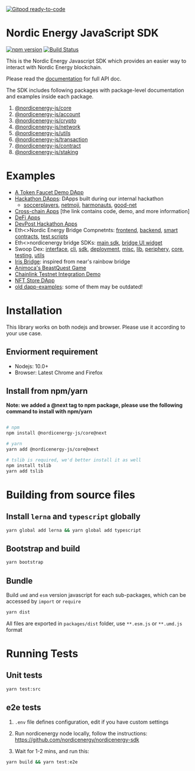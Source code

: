 [![Gitpod ready-to-code](https://img.shields.io/badge/Gitpod-ready--to--code-blue?logo=gitpod)](https://gitpod.io/#https://github.com/nordicenergy/nordicenergy-sdk)

# Nordic Energy JavaScript SDK

[![npm version](https://img.shields.io/npm/v/@nordicenergy-js/core.svg?style=flat-square)](https://www.npmjs.com/package/@nordicenergy-js/core)
[![Build Status](https://travis-ci.com/FireStack-Lab/nordicenergy-sdk-core.svg?branch=master)](https://travis-ci.com/FireStack-Lab/nordicenergy-sdk-core)

This is the Nordic Energy Javascript SDK which provides an easier way to interact with Nordic Energy blockchain.

Please read the [documentation](https://sdk.doc.nordicenergy.io/) for full API doc.

The SDK includes following packages with package-level documentation and examples inside each package.

1. [@nordicenergy-js/core](https://github.com/nordicenergy/sdk/tree/master/packages/nordicenergy-core)
2. [@nordicenergy-js/account](https://github.com/nordicenergy/sdk/tree/master/packages/nordicenergy-account)
3. [@nordicenergy-js/crypto](https://github.com/nordicenergy/sdk/tree/master/packages/nordicenergy-crypto)
4. [@nordicenergy-js/network](https://github.com/nordicenergy/sdk/tree/master/packages/nordicenergy-network)
5. [@nordicenergy-js/utils](https://github.com/nordicenergy/sdk/tree/master/packages/nordicenergy-utils)
6. [@nordicenergy-js/transaction](https://github.com/nordicenergy/sdk/tree/master/packages/nordicenergy-transaction)
7. [@nordicenergy-js/contract](https://github.com/nordicenergy/sdk/tree/master/packages/nordicenergy-contract)
8. [@nordicenergy-js/staking](https://github.com/nordicenergy/sdk/tree/master/packages/nordicenergy-contract)

# Examples

* [A Token Faucet Demo DApp](https://github.com/nordicenergy/token-faucet-demo-dapp)
* [Hackathon DApps](https://docs.nordicenergy.io/home/showcases/applications): DApps built during our internal hackathon
  * [soccerplayers](https://github.com/gupadhyaya/soccerplayers), [netmoji](https://github.com/peekpi/netmoji), [harmonauts](https://github.com/ivorytowerdds/harmonauts), [good-net](https://github.com/nordicenergy/dapp-demo-crowdfunding)
* [Cross-chain Apps](https://docs.nordicenergy.io/home/showcases/crosschain) [the link contains code, demo, and more information]
* [DeFi Apps](https://docs.nordicenergy.io/home/showcases/defi)
* [DevPost Hackathon Apps](https://docs.nordicenergy.io/home/showcases/hackathons)
* Eth<>Nordic Energy Bridge Compnetnts: [frontend](https://github.com/nordicenergy/ethnet-bridge.frontend), [backend](https://github.com/nordicenergy/ethnet-bridge.appengine), [smart contracts](https://github.com/nordicenergy/ethnet-bridge), [test scripts](https://github.com/nordicenergy/ethnet-bridge.tests)
* Eth<>nordicenergy bridge SDKs: [main sdk](https://github.com/nordicenergy/ethnet-bridge.sdk), [bridge UI widget](https://github.com/nordicenergy/ethnet-bridge.ui-sdk)
* Swoop Dex: [interface](https://github.com/nordicenergy/swoop-interface), [cli](https://github.com/nordicenergy/swoop-cli), [sdk](https://github.com/nordicenergy/swoop-sdk), [deployment](https://github.com/nordicenergy/swoop-deployment), [misc](https://github.com/nordicenergy/swoop-misc), [lib](https://github.com/nordicenergy/swoop-lib), [periphery](https://github.com/nordicenergy/swoop-periphery), [core](https://github.com/nordicenergy/swoop-core), [testing](https://github.com/nordicenergy/swoop-testing), [utils](https://github.com/nordicenergy/swoop-utils)
* [Iris Bridge](https://github.com/nordicenergy/ethnet-bridge-v2): inspired from near's rainbow bridge
* [Animoca's BeastQuest Game](https://github.com/nordicenergy/BeastQuest)
* [Chainlink Testnet Integration Demo](https://github.com/nordicenergy/chainlink-demo-project)
* [NFT Store DApp](https://github.com/nordicenergy/nft-store)
* [old dapp-examples](https://github.com/nordicenergy/dapp-examples): some of them may be outdated!


# Installation

This library works on both nodejs and browser. Please use it according to your use case.

## Enviorment requirement

* Nodejs: 10.0+
* Browser: Latest Chrome and Firefox

## Install from npm/yarn

**Note: we added a @next tag to npm package, please use the following command to install with npm/yarn**

```bash

# npm
npm install @nordicenergy-js/core@next 

# yarn
yarn add @nordicenergy-js/core@next

# tslib is required, we'd better install it as well
npm install tslib
yarn add tslib

```

# Building from source files

## Install `lerna` and `typescript` globally

```bash
yarn global add lerna && yarn global add typescript
```
## Bootstrap and build

```bash
yarn bootstrap
```

## Bundle

Build `umd` and `esm` version javascript for each sub-packages, which can be accessed by `import` or `require`

```bash 
yarn dist
```
All files are exported in `packages/dist` folder, use `**.esm.js` or `**.umd.js` format


# Running Tests
## Unit tests
```bash
yarn test:src
```
## e2e tests

1. `.env` file defines configuration, edit if you have custom settings
   
2. Run nordicenergy node locally, follow the instructions: https://github.com/nordicenergy/nordicenergy-sdk
   
3. Wait for 1-2 mins, and run this:

```bash
yarn build && yarn test:e2e
```




